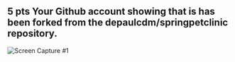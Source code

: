 ## 5 pts Your Github account showing that is has been forked from the depaulcdm/springpetclinic repository.
![Screen Capture #1](C:\Users\wahma\OneDrive\Pictures\hwork5\q1.jpg)
